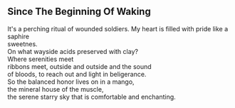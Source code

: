 Since The Beginning Of Waking
-----------------------------
It's a perching ritual of wounded soldiers. My heart is filled with pride like a saphire  
sweetnes.  
On what wayside acids preserved with clay?  
Where serenities meet  
ribbons meet, outside and outside and the sound  
of bloods, to reach out and light in beligerance.  
So the balanced honor lives on in a mango,  
the mineral house of the muscle,  
the serene starry sky that is comfortable and enchanting.  

